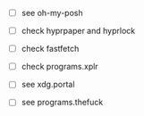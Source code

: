 - [ ] see oh-my-posh
- [ ] check hyprpaper and hyprlock
- [ ] check fastfetch
- [ ] check programs.xplr

- [ ] see xdg.portal
- [ ] see programs.thefuck
